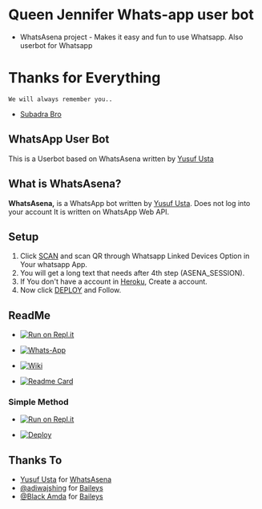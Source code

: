 
# Queen Jennifer Whats-app user bot

- WhatsAsena project - Makes it easy and fun to use Whatsapp. Also  userbot for Whatsapp

# Thanks for Everything

``We will always remember you..``

- [Subadra Bro](https://github.com/AiDarkEzio)

<!-- <img src="https://encrypted-tbn0.gstatic.com/images?q=tbn:ANd9GcQesIBrueiicNjhS_vDGBOiBVWBVS1aYuQDtQ&usqp=CAU"> -->

## WhatsApp User Bot

This is a Userbot based on WhatsAsena written by [Yusuf Usta](https://github.com/Quiec)

## What is WhatsAsena?

**WhatsAsena,** is a WhatsApp bot written by [Yusuf Usta](https://github.com/Quiec). Does not log into your account It is written on WhatsApp Web API.

## Setup

1. Click [SCAN](https://replit.com/@Amalser/Amalser) and scan QR through Whatsapp Linked Devices Option in Your whatsapp App.
2. You will get a long text that needs after 4th step (ASENA_SESSION).
3. If You don't have a account in [Heroku](https://signup.heroku.com/), Create a account.
4. Now click [DEPLOY](https://heroku.com/deploy?template=https://github.com/zeqanpx/Queen_Jennifer-Installer) and Follow.

## ReadMe

- [![Run on Repl.it](https://img.shields.io/badge/-watch%20video-critical?style=for-the-badge&logo=youtube&logoColor=white)](https://youtube.com/channel/UCeDeaDD8dpdMT2gO3VHY1JQ)

- [![Whats-App](https://img.shields.io/badge/-Whatsapp%20Group-lightgrey?style=for-the-badge&logo=whatsapp&logoColor=white)](https://chat.whatsapp.com/E4idBD9jqmyj)

- [![Wiki](https://img.shields.io/badge/plugins-blue?style=for-the-badge&logo=appveyor%22)](https://github.com/lyfe00011/whatsapp-bot/wiki/)

- [![Readme Card](https://github-readme-stats.vercel.app/api/pin/?username=zeqanpx&repo=Queen_Jennifer&theme=midnight-purple)](https://github.com/zeqanpx/Queen_Jennifer)<!-- nightowl -->

### Simple Method

- [![Run on Repl.it](https://repl.it/badge/github/Quiec/whatsasena)](https://repl.it/@Quiec/whatsasena)

- [![Deploy](https://www.herokucdn.com/deploy/button.svg)](https://heroku.com/deploy?template=https://github.com/zeqanpx/Queen_Jennifer-public)

## Thanks To

- [Yusuf Usta](https://github.com/Quiec) for [WhatsAsena](https://github.com/yusufusta/WhatsAsena)
- [@adiwajshing](https://github.com/adiwajshing) for [Baileys](https://github.com/adiwajshing/Baileys)
- [@Black Amda](https://github.com/BlackAmda/) for [Baileys](https://github.com/BlackAmda/QueenAmdi-Installer-v4)
